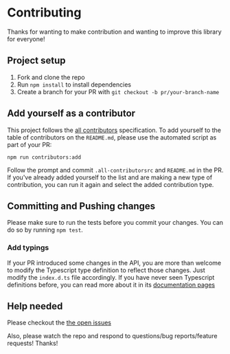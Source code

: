 # Contributing

Thanks for wanting to make contribution and wanting to improve this library for everyone!

## Project setup

1.  Fork and clone the repo
2.  Run `npm install` to install dependencies
3.  Create a branch for your PR with `git checkout -b pr/your-branch-name`

## Add yourself as a contributor

This project follows the [all contributors](https://github.com/kentcdodds/all-contributors) specification. To
add yourself to the table of contributors on the `README.md`, please use the
automated script as part of your PR:

```console
npm run contributors:add
```

Follow the prompt and commit `.all-contributorsrc` and `README.md` in the PR. If
you've already added yourself to the list and are making a new type of
contribution, you can run it again and select the added contribution type.

## Committing and Pushing changes

Please make sure to run the tests before you commit your changes. You can do so by running
`npm test`.

### Add typings

If your PR introduced some changes in the API, you are more than welcome to
modify the Typescript type definition to reflect those changes. Just modify the
`index.d.ts` file accordingly. If you have never seen Typescript
definitions before, you can read more about it in its
[documentation pages](https://www.typescriptlang.org/docs/handbook/declaration-files/introduction.html)

## Help needed

Please checkout the [the open issues](https://github.com/testing-library/react-hooks-testing-library/issues)

Also, please watch the repo and respond to questions/bug reports/feature
requests! Thanks!
